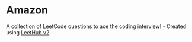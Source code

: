 # Amazon
A collection of LeetCode questions to ace the coding interview! - Created using [LeetHub v2](https://github.com/arunbhardwaj/LeetHub-2.0)
